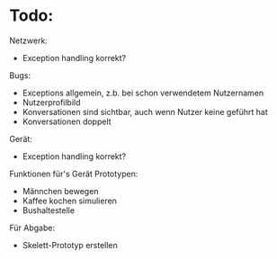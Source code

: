 # Todo:
Netzwerk:
- Exception handling korrekt?

Bugs: 
- Exceptions allgemein, z.b. bei schon verwendetem Nutzernamen
- Nutzerprofilbild 
- Konversationen sind sichtbar, auch wenn Nutzer keine geführt hat
- Konversationen doppelt

Gerät:
- Exception handling korrekt?

Funktionen für's Gerät Prototypen:
- Männchen bewegen
- Kaffee kochen simulieren
- Bushaltestelle

Für Abgabe:
- Skelett-Prototyp erstellen 
